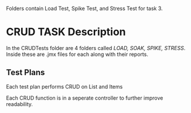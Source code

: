 Folders contain Load Test, Spike Test, and Stress Test for task 3.

# CRUD TASK Description
In the CRUDTests folder are 4 folders called *LOAD, SOAK, SPIKE, STRESS*. Inside these are .jmx files for each along with their reports.

## Test Plans
Each test plan performs CRUD on List and Items

Each CRUD function is in a seperate controller to further improve readability.

